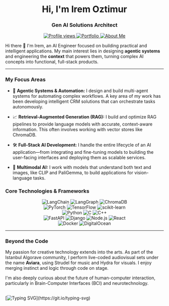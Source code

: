 <h1 align="center">Hi, I'm Irem Oztimur </h1>

<h3 align="center">Gen AI Solutions Architect</h3>

<p align="center">
  <a href="https://github.com/iremoztimur">
    <img src="https://komarev.com/ghpvc/?username=iremoztimur&label=Profile%20Views&color=61177c&style=flat-square" alt="Profile views" />
  </a>
  <a href="https://ioztimur.vercel.app/">
    <img src="https://img.shields.io/badge/Portfolio-Website-blue?style=flat-square&logo=vercel" alt="Portfolio">
  </a>
  <a href="https://magenta-painter-fc2.notion.site/rem-ztimur-4ab10311196a45d586fbd8e7f63bcdd0">
    <img src="https://img.shields.io/badge/About%20Me-Notion-lightgrey?style=flat-square&logo=notion" alt="About Me">
  </a>
</p>

Hi there 👋 I'm Irem, an AI Engineer focused on building practical and intelligent applications. My main interest lies in designing **agentic systems** and engineering the **context** that powers them, turning complex AI concepts into functional, full-stack products.

---

### My Focus Areas

* 🧠 **Agentic Systems & Automation:** I design and build multi-agent systems for automating complex workflows. A key area of my work has been developing intelligent CRM solutions that can orchestrate tasks autonomously.

* 📈 **Retrieval-Augmented Generation (RAG):** I build and optimize RAG pipelines to provide language models with accurate, context-aware information. This often involves working with vector stores like ChromaDB.

* 🛠️ **Full-Stack AI Development:** I handle the entire lifecycle of an AI application—from integrating and fine-tuning models to building the user-facing interfaces and deploying them as scalable services.

* 🔧 **Multimodal AI:** I work with models that understand both text and images, like CLIP and PaliGemma, to build applications for vision-language tasks.

### Core Technologies & Frameworks

<p align="center">
  <img src="https://img.shields.io/badge/LangChain-101010?style=for-the-badge" alt="LangChain"/>
  <img src="https://img.shields.io/badge/LangGraph-101010?style=for-the-badge" alt="LangGraph"/>
  <img src="https://img.shields.io/badge/ChromaDB-5B3BFE?style=for-the-badge" alt="ChromaDB"/>
  <br>
  <img src="https://img.shields.io/badge/PyTorch-%23EE4C2C.svg?&style=for-the-badge&logo=PyTorch&logoColor=white" alt="PyTorch"/>
  <img src="https://img.shields.io/badge/TensorFlow-%23FF6F00.svg?&style=for-the-badge&logo=TensorFlow&logoColor=white" alt="TensorFlow"/>
  <img src="https://img.shields.io/badge/scikit--learn-%23F7931E.svg?&style=for-the-badge&logo=scikit-learn&logoColor=white" alt="scikit-learn"/>
  <br>
  <img src="https://img.shields.io/badge/python-3670A0?style=for-the-badge&logo=python&logoColor=ffdd54" alt="Python"/>
  <img src="https://img.shields.io/badge/C-00599C?style=for-the-badge&logo=c&logoColor=white" alt="C"/>
  <img src="https://img.shields.io/badge/C++-00599C?style=for-the-badge&logo=cplusplus&logoColor=white" alt="C++"/>
  <br>
  <img src="https://img.shields.io/badge/FastAPI-005571?style=for-the-badge&logo=fastapi" alt="FastAPI"/>
  <img src="https://img.shields.io/badge/django-%23092E20.svg?&style=for-the-badge&logo=django&logoColor=white" alt="Django"/>
  <img src="https://img.shields.io/badge/node.js-6DA55F?style=for-the-badge&logo=node.js&logoColor=white" alt="Node.js"/>
  <img src="https://img.shields.io/badge/react-%2320232a.svg?&style=for-the-badge&logo=react&logoColor=%2361DAFB" alt="React"/>
  <br>
  <img src="https://img.shields.io/badge/docker-%230db7ed.svg?&style=for-the-badge&logo=docker&logoColor=white" alt="Docker"/>
  <img src="https://img.shields.io/badge/DigitalOcean-%230167ff.svg?&style=for-the-badge&logo=digitalocean&logoColor=white" alt="DigitalOcean"/>
</p>



---

### Beyond the Code

My passion for creative technology extends into the arts. As part of the Istanbul Algorave community, I perform live-coded audiovisual sets under the name **Aviara**, using Strudel for music and Hydra for visuals. I enjoy merging instinct and logic through code on stage.

I'm also deeply curious about the future of human-computer interaction, particularly in Brain-Computer Interfaces (BCI) and neurotechnology.

##
[![Typing SVG](https://readme-typing-svg.herokuapp.com?duration=9999&color=4EF702&lines=Follow+the+white+rabbit...)](https://git.io/typing-svg) 

